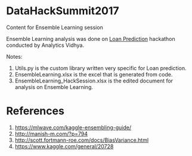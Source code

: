 # DataHackSummit2017
Content for Ensemble Learning session

Ensemble Learning analysis was done on [Loan Prediction](https://datahack.analyticsvidhya.com/contest/practice-problem-loan-prediction-iii/) hackathon conducted by Analytics Vidhya.

Notes:
1. Utils.py is the custom library written very specific for Loan prediction.
2. EnsembleLearning.xlsx is the excel that is generated from code.
3. EnsembleLearning_HackSession.xlsx is the edited document for analysis on Ensemble Learning.

# References
1. https://mlwave.com/kaggle-ensembling-guide/
2. http://manish-m.com/?p=794
3. http://scott.fortmann-roe.com/docs/BiasVariance.html
4. https://www.kaggle.com/general/20728
